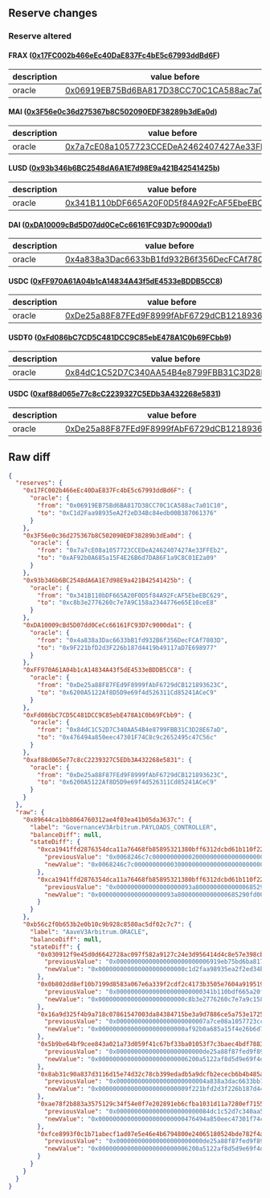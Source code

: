 ## Reserve changes

### Reserve altered

#### FRAX ([0x17FC002b466eEc40DaE837Fc4bE5c67993ddBd6F](https://arbiscan.io/address/0x17FC002b466eEc40DaE837Fc4bE5c67993ddBd6F))

| description | value before | value after |
| --- | --- | --- |
| oracle | [0x06919EB75Bd6BA817D38CC70C1CA588ac7a01C10](https://arbiscan.io/address/0x06919EB75Bd6BA817D38CC70C1CA588ac7a01C10) | [0xC1d2Faa98935eA2f2eD34Bc84edb00B387061376](https://arbiscan.io/address/0xC1d2Faa98935eA2f2eD34Bc84edb00B387061376) |


#### MAI ([0x3F56e0c36d275367b8C502090EDF38289b3dEa0d](https://arbiscan.io/address/0x3F56e0c36d275367b8C502090EDF38289b3dEa0d))

| description | value before | value after |
| --- | --- | --- |
| oracle | [0x7a7cE08a1057723CCEDeA2462407427Ae33FFEb2](https://arbiscan.io/address/0x7a7cE08a1057723CCEDeA2462407427Ae33FFEb2) | [0xAF92b0A685a15F4E26B6d7DA86F1a9C8C01E2a09](https://arbiscan.io/address/0xAF92b0A685a15F4E26B6d7DA86F1a9C8C01E2a09) |


#### LUSD ([0x93b346b6BC2548dA6A1E7d98E9a421B42541425b](https://arbiscan.io/address/0x93b346b6BC2548dA6A1E7d98E9a421B42541425b))

| description | value before | value after |
| --- | --- | --- |
| oracle | [0x341B110bDF665A20F0D5f84A92FcAF5EbeEBC629](https://arbiscan.io/address/0x341B110bDF665A20F0D5f84A92FcAF5EbeEBC629) | [0xc8b3e2776260c7e7A9C158a2344776e65E10ceE8](https://arbiscan.io/address/0xc8b3e2776260c7e7A9C158a2344776e65E10ceE8) |


#### DAI ([0xDA10009cBd5D07dd0CeCc66161FC93D7c9000da1](https://arbiscan.io/address/0xDA10009cBd5D07dd0CeCc66161FC93D7c9000da1))

| description | value before | value after |
| --- | --- | --- |
| oracle | [0x4a838a3Dac6633bB1fd932B6f356DecFCAf7803D](https://arbiscan.io/address/0x4a838a3Dac6633bB1fd932B6f356DecFCAf7803D) | [0x9F221bfD2d3F226b187d4419b49117aD7E698977](https://arbiscan.io/address/0x9F221bfD2d3F226b187d4419b49117aD7E698977) |


#### USDC ([0xFF970A61A04b1cA14834A43f5dE4533eBDDB5CC8](https://arbiscan.io/address/0xFF970A61A04b1cA14834A43f5dE4533eBDDB5CC8))

| description | value before | value after |
| --- | --- | --- |
| oracle | [0xDe25a88F87FEd9F8999fAbF6729dCB121893623C](https://arbiscan.io/address/0xDe25a88F87FEd9F8999fAbF6729dCB121893623C) | [0x6200A5122Af8D5D9e69f4d526311Cd85241ACeC9](https://arbiscan.io/address/0x6200A5122Af8D5D9e69f4d526311Cd85241ACeC9) |


#### USD₮0 ([0xFd086bC7CD5C481DCC9C85ebE478A1C0b69FCbb9](https://arbiscan.io/address/0xFd086bC7CD5C481DCC9C85ebE478A1C0b69FCbb9))

| description | value before | value after |
| --- | --- | --- |
| oracle | [0x84dC1C52D7C340AA54B4e8799FBB31C3D28E67aD](https://arbiscan.io/address/0x84dC1C52D7C340AA54B4e8799FBB31C3D28E67aD) | [0x476494a850eec47301F74C8c9c2652495c47C56c](https://arbiscan.io/address/0x476494a850eec47301F74C8c9c2652495c47C56c) |


#### USDC ([0xaf88d065e77c8cC2239327C5EDb3A432268e5831](https://arbiscan.io/address/0xaf88d065e77c8cC2239327C5EDb3A432268e5831))

| description | value before | value after |
| --- | --- | --- |
| oracle | [0xDe25a88F87FEd9F8999fAbF6729dCB121893623C](https://arbiscan.io/address/0xDe25a88F87FEd9F8999fAbF6729dCB121893623C) | [0x6200A5122Af8D5D9e69f4d526311Cd85241ACeC9](https://arbiscan.io/address/0x6200A5122Af8D5D9e69f4d526311Cd85241ACeC9) |


## Raw diff

```json
{
  "reserves": {
    "0x17FC002b466eEc40DaE837Fc4bE5c67993ddBd6F": {
      "oracle": {
        "from": "0x06919EB75Bd6BA817D38CC70C1CA588ac7a01C10",
        "to": "0xC1d2Faa98935eA2f2eD34Bc84edb00B387061376"
      }
    },
    "0x3F56e0c36d275367b8C502090EDF38289b3dEa0d": {
      "oracle": {
        "from": "0x7a7cE08a1057723CCEDeA2462407427Ae33FFEb2",
        "to": "0xAF92b0A685a15F4E26B6d7DA86F1a9C8C01E2a09"
      }
    },
    "0x93b346b6BC2548dA6A1E7d98E9a421B42541425b": {
      "oracle": {
        "from": "0x341B110bDF665A20F0D5f84A92FcAF5EbeEBC629",
        "to": "0xc8b3e2776260c7e7A9C158a2344776e65E10ceE8"
      }
    },
    "0xDA10009cBd5D07dd0CeCc66161FC93D7c9000da1": {
      "oracle": {
        "from": "0x4a838a3Dac6633bB1fd932B6f356DecFCAf7803D",
        "to": "0x9F221bfD2d3F226b187d4419b49117aD7E698977"
      }
    },
    "0xFF970A61A04b1cA14834A43f5dE4533eBDDB5CC8": {
      "oracle": {
        "from": "0xDe25a88F87FEd9F8999fAbF6729dCB121893623C",
        "to": "0x6200A5122Af8D5D9e69f4d526311Cd85241ACeC9"
      }
    },
    "0xFd086bC7CD5C481DCC9C85ebE478A1C0b69FCbb9": {
      "oracle": {
        "from": "0x84dC1C52D7C340AA54B4e8799FBB31C3D28E67aD",
        "to": "0x476494a850eec47301F74C8c9c2652495c47C56c"
      }
    },
    "0xaf88d065e77c8cC2239327C5EDb3A432268e5831": {
      "oracle": {
        "from": "0xDe25a88F87FEd9F8999fAbF6729dCB121893623C",
        "to": "0x6200A5122Af8D5D9e69f4d526311Cd85241ACeC9"
      }
    }
  },
  "raw": {
    "0x89644ca1bb8064760312ae4f03ea41b05da3637c": {
      "label": "GovernanceV3Arbitrum.PAYLOADS_CONTROLLER",
      "balanceDiff": null,
      "stateDiff": {
        "0xca1941ffd2876354dca11a76468fb85895321380bff6312dcbd61b110f22031e": {
          "previousValue": "0x0068246c7c000000000002000000000000000000000000000000000000000000",
          "newValue": "0x0068246c7c000000000003000000000000000000000000000000000000000000"
        },
        "0xca1941ffd2876354dca11a76468fb85895321380bff6312dcbd61b110f22031f": {
          "previousValue": "0x000000000000000000093a80000000000000685290fd00000000000000000000",
          "newValue": "0x000000000000000000093a80000000000000685290fd00000000000068246c7d"
        }
      }
    },
    "0xb56c2f0b653b2e0b10c9b928c8580ac5df02c7c7": {
      "label": "AaveV3Arbitrum.ORACLE",
      "balanceDiff": null,
      "stateDiff": {
        "0x030912f9e45d0d6642728ac097f582a9127c24e3d956414d4c8e57e398cba934": {
          "previousValue": "0x00000000000000000000000006919eb75bd6ba817d38cc70c1ca588ac7a01c10",
          "newValue": "0x000000000000000000000000c1d2faa98935ea2f2ed34bc84edb00b387061376"
        },
        "0x0b802dd8ef10b7199d8583a067e6a339f2cdf2c4173b3505e7604a919519a9e8": {
          "previousValue": "0x000000000000000000000000341b110bdf665a20f0d5f84a92fcaf5ebeebc629",
          "newValue": "0x000000000000000000000000c8b3e2776260c7e7a9c158a2344776e65e10cee8"
        },
        "0x16a9d325f4b9a718c07861547003da84384715be3a9d7886ce5a753e1725de75": {
          "previousValue": "0x0000000000000000000000007a7ce08a1057723ccedea2462407427ae33ffeb2",
          "newValue": "0x000000000000000000000000af92b0a685a15f4e26b6d7da86f1a9c8c01e2a09"
        },
        "0x5b9be64bf9cee843a021a73d059f41c67bf33ba01053f7c3baec4bdf7883e3b1": {
          "previousValue": "0x000000000000000000000000de25a88f87fed9f8999fabf6729dcb121893623c",
          "newValue": "0x0000000000000000000000006200a5122af8d5d9e69f4d526311cd85241acec9"
        },
        "0x8ab31c90a837d3116d15e74d32c78cb399edadb5a9dcfb2ececb6b4b485a1b38": {
          "previousValue": "0x0000000000000000000000004a838a3dac6633bb1fd932b6f356decfcaf7803d",
          "newValue": "0x0000000000000000000000009f221bfd2d3f226b187d4419b49117ad7e698977"
        },
        "0xae78f2b883a3575129c34f54e0f7e202891eb6cfba1031d11a7280ef7155b6ee": {
          "previousValue": "0x00000000000000000000000084dc1c52d7c340aa54b4e8799fbb31c3d28e67ad",
          "newValue": "0x000000000000000000000000476494a850eec47301f74c8c9c2652495c47c56c"
        },
        "0xfce8993f0c1b71abecf1ad07e5e46e4b6794800e24065180524bde782f4a4b58": {
          "previousValue": "0x000000000000000000000000de25a88f87fed9f8999fabf6729dcb121893623c",
          "newValue": "0x0000000000000000000000006200a5122af8d5d9e69f4d526311cd85241acec9"
        }
      }
    }
  }
}
```